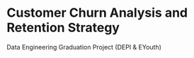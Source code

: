 # Customer Churn Analysis and Retention Strategy
Data Engineering Graduation Project (DEPI & EYouth)
